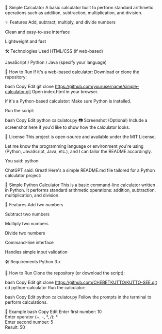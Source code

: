 📱 Simple Calculator
A basic calculator built to perform standard arithmetic operations such as addition, subtraction, multiplication, and division.

✨ Features
Add, subtract, multiply, and divide numbers

Clean and easy-to-use interface

Lightweight and fast

🛠️ Technologies Used
HTML/CSS (if web-based)

JavaScript / Python / Java (specify your language)

🚀 How to Run
If it's a web-based calculator:
Download or clone the repository:

bash
Copy
Edit
git clone https://github.com/yourusername/simple-calculator.git
Open index.html in your browser.

If it's a Python-based calculator:
Make sure Python is installed.

Run the script:

bash
Copy
Edit
python calculator.py
📷 Screenshot (Optional)
Include a screenshot here if you'd like to show how the calculator looks.

📄 License
This project is open-source and available under the MIT License.

Let me know the programming language or environment you're using (Python, JavaScript, Java, etc.), and I can tailor the README accordingly.








You said:
python


ChatGPT said:
Great! Here's a simple README.md file tailored for a Python calculator project:

🧮 Simple Python Calculator
This is a basic command-line calculator written in Python. It performs standard arithmetic operations: addition, subtraction, multiplication, and division.

📌 Features
Add two numbers

Subtract two numbers

Multiply two numbers

Divide two numbers

Command-line interface

Handles simple input validation

🛠 Requirements
Python 3.x

🚀 How to Run
Clone the repository (or download the script):

bash
Copy
Edit
git clone https://github.com/CHEBETKUTTO/KUTTO-SEE.git
cd python-calculator
Run the calculator:

bash
Copy
Edit
python calculator.py
Follow the prompts in the terminal to perform calculations.

📝 Example
bash
Copy
Edit
Enter first number: 10  
Enter operator (+, -, *, /): *  
Enter second number: 5  
Result: 50
